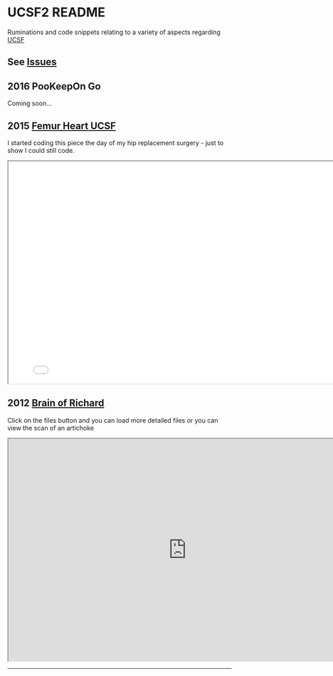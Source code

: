 
UCSF2 README
===

Ruminations and code snippets relating to a variety of aspects regarding [UCSF]( https://ucsf.edu )


## See [Issues]( https://github.com/theo-armour/ucsf2/issues )

## 2016 PooKeepOn Go

Coming soon...


## 2015 [Femur Heart UCSF]( ./femur-heart-ucsf/index.html )

I started coding this piece the day of my hip replacement surgery - just to show I could still code.

<iframe src=./femur-heart-ucsf/index.html width=800 height=500 ></iframe>


## 2012 [Brain of Richard]( http://jaanga.github.io/brainofrichard/ )

Click on the files button and you can load more detailed files or you can view the scan of an artichoke

<iframe src=http://jaanga.github.io/brainofrichard/ width=800 height=500 ></iframe>




***
